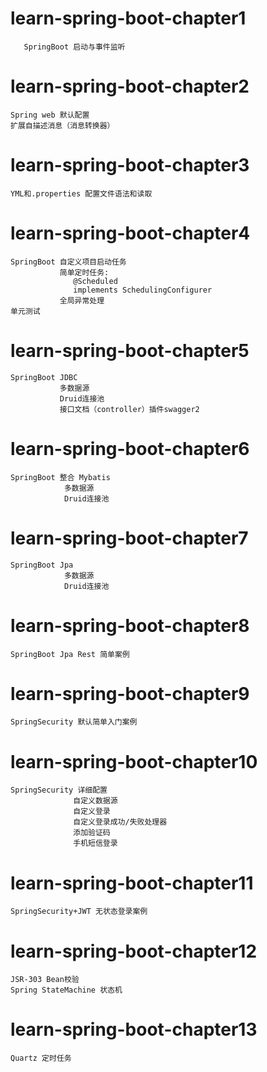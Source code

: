 

#           learn-spring-boot-chapter1 

```
   SpringBoot 启动与事件监听
```

#           learn-spring-boot-chapter2 

```
Spring web 默认配置
扩展自描述消息（消息转换器）
```

# 		  learn-spring-boot-chapter3 

```
YML和.properties 配置文件语法和读取
```

# 		  learn-spring-boot-chapter4 

```
SpringBoot 自定义项目启动任务
           简单定时任务:
              @Scheduled  
              implements SchedulingConfigurer
           全局异常处理
单元测试           
```

# 		  learn-spring-boot-chapter5 

```
SpringBoot JDBC 
           多数据源
           Druid连接池
           接口文档（controller）插件swagger2
```

# 		  learn-spring-boot-chapter6 

```
SpringBoot 整合 Mybatis
            多数据源
            Druid连接池
```

# 		  learn-spring-boot-chapter7 

```
SpringBoot Jpa
            多数据源
            Druid连接池
```

# 		  learn-spring-boot-chapter8 

```
SpringBoot Jpa Rest 简单案例
```

# 		  learn-spring-boot-chapter9 

```
SpringSecurity 默认简单入门案例
```

# 		  learn-spring-boot-chapter10  

```
SpringSecurity 详细配置
              自定义数据源
              自定义登录
              自定义登录成功/失败处理器
              添加验证码
              手机短信登录
```



# 		  learn-spring-boot-chapter11 

```
SpringSecurity+JWT 无状态登录案例
```

# 		  learn-spring-boot-chapter12 

```
JSR-303 Bean校验
Spring StateMachine 状态机
```

# 		  learn-spring-boot-chapter13

```
Quartz 定时任务
```
# 